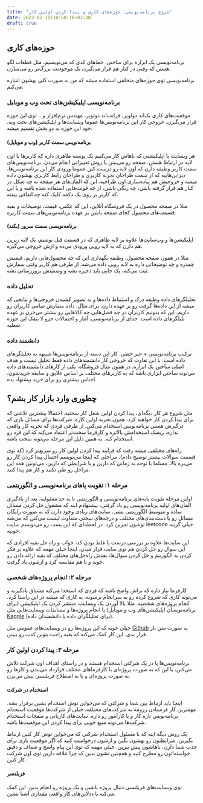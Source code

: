 ```yaml
---
title: "شروع برنامه‌نویسی: حوزه‌های کاری و پیدا کردن اولین کار"
date: 2023-02-16T10:58:16+03:30
draft: true
---
```

## حوزه‌های کاری
برنامه‌نویسی یک ابزاره برای ساختن. خط‌های کدی که می‌نویسیم، مثل قطعات لگو هستن که وقتی در کنار هم قرار می‌گیرن یک موجودیت بزرگ‌تر رو می‌سازن.

برنامه‌نویسی توی حوزه‌های متخلفی استفاده میشه که من به صورت کلی بهشون اشاره می‌کنم.

### برنامه‌نویسی اپلیکیشن‌های تحت وب و موبایل
موقعیت‌های کاری بک‌اند دولوپر، فرانت‌اند دولوپر، مهندس نرم‌افزار و .. توی این حوزه قرار می‌گیرن. خروجی کار این برنامه‌نویس‌ها عموما وبسایت‌ها و اپلیکیشن‌های تحت وبه. خود این حوزه به دو بخش تقسیم میشه. 
#### برنامه‌نویس سمت کاربر (وب و موبایل)
هر وبسایت یا اپلیکیشنی که باهاش کار می‌کنیم یک پوسته ظاهری داره که کاربرها با اون لایه در ارتباط هستن. صفحه رو می‌بینن یا روش تغییراتی انجام می‌دن. برنامه‌نویس‌های سمت کاربر وظیفه دارن که اون لایه رو درست کنن.عموما ورودی کار این برنامه‌نویس‌ها، دیزاین‌هاییه که از سمت طراحان تجربه کاربری و طراحان رابط کاربری بهشون داده میشه و خروجیش هم پیاده‌سازی اون طراحیه. این که المان‌های هر صفحه به چه شکل در کنار هم قرار گرفته باشن، چه رنگی باشن، از چه فونت‌هایی استفاده شده باشه و یا این که کاربر بر روی یک دکمه کلیک کنه چه اتفاقی بیفته.

مثلا در صفحه محصول در یک فروشگاه آنلاین، این که عکس، قیمت، توضیحات و بقیه قسمت‌های محصول کجای صفحه باشن بر عهده برنامه‌نویس‌های سمت کاربره.

#### برنامه‌نویسی سمت سرور (بکند)
اپلیکیشن‌ها و وب‌سایت‌ها علاوه بر لایه ظاهری که در قسمت قبل نوشتم، یک لایه زیرین هم دارن که به لایه رویی ورودی می‌ده و ازش خروجی می‌گیره.

مثلا در همون صفحه محصول، وظیفه نگهداری این که چه محصول‌هایی داریم، قیمتش چقدره و چه توضیحاتی داره به لایه رویی داده می‌شه. از طرفی هم کاربر وقتی سفارش ثبت می‌کنه، یک جایی باید ذخیره بشه و وضعیتش بروزرسانی بشه.


### تحلیل داده
تحلیلگرهای داده وظیفه درک و استنباط داده‌ها و به تصویر کشیدن خروجی‌ها و نتایجی که میشه از این داده‌ها گرفت رو بر عهده دارن.
برای مثال، داده سفارش تمامی کاربران رو داریم. این که بدونیم کاربران در چه فصل‌هایی چه کالاهایی رو بیشتر می‌خرن بر عهده تلیلگرهای داده است.
جدای از برنامه‌نویسی، آمار و احتمالات جزو لا ینفک این حوزه شغلیه.

### دانشمند داده
ترکیب برنامه‌نویسی + جبر خطی.
کار این دسته از برنامه‌نویس‌ها شبیهه به تحلیلگرهای داده است. با این تفاوت که خروجی کار دانشمند‌های داده فقط تحلیل نیست و هدف اصلی ساختن یک ابزاره.
در همون مثال فروشگاه، یکی از کارهای دانشمند‌های داده می‌تونه ساختن ابزاری باشه که به کاربرهای مختلف بر اساس علایق و سابقه خریدشون، اجناس بیشتری رو برای خرید پیشنهاد بده.


## چطوری وارد بازار کار بشم؟
مثل شروع هر کار دیگه‌ای، پیدا کردن اولین شغل کار سختیه. احتمالا بیشترین تلاشی که برای پیدا کردن کار خواهید کرد، همون تجربه اولین کاره. شرکت‌ها برای مسائل بازی که درگیرش هستن برنامه‌نویس استخدام می‌کنن. از طرفی فردی که تجربه کار واقعی نداره،‌ ریسک استخدامش بالاتره و کارفرما سخت‌تر اعتماد می‌کنه که این فرد رو استخدام کنه. به همین دلیل این مرحله می‌تونه سخت باشه.

راه‌های مختلفی میشه رفت که فرآیند پیدا کردن اولین کار رو سریع‌تر کرد (که توی قسمت سوالات بیشتر توضیح دادم).
مراحلی که اینجا می‌نویسم احتمال پیدا کردن کار رو می‌بره بالا. مسلما با توجه به زمانی که دارین و یا شرایطی که دارین، می‌تونین همه این مراحل رو طی نکنید و کار هم پیدا کنید.

### مرحله ۱: تقویت‌ پا‌های برنامه‌نویسی و الگوریتمی
اولین مرحله تقویت پایه‌های برنامه‌نویسی و الگوریتمی تا یه حد معقولیه. بعد از یادگیری المان‌های اولیه برنامه‌نویسی رو یاد گرفتی، پیشنهادم اینه که مشغول حل کردن مسائل ساده و متوسط الگوریتمی بشی. سایت‌های زیادی وجود دارن که به صورت رایگان مسائل رو با دسته‌بندی‌های مختلف و درجه‌های سختی متفاوت لیست می‌کنن که می‌شه توشون تمرین کرد. در لحظه‌ای که این پست رو می‌نویسم سایت leetcode خیلی گزینه خوبیه.

این سایت‌ها علاوه بر بررسی درست یا غلط بودن کد، جواب و راه حل بقیه افرادی که این سوال رو حل کردن هم توی سایت قرار میدن. اینجا خیلی مهمه که علاوه بر فکر کردن به الگوریتم و حل کردن سوال‌ها، بعدش راه‌حل‌های مختلف که بقیه ارائه دادن رو خوند و با هم مقایسه کرد و ازشون یاد گرفت.


### مرحله ۲: انجام پروژه‌های شخصی
کارفرما نیاز داره که براش واضح باشه که فردی که استخدا می‌کنه مشتاق یادگیریه و می‌تونه کاری که شروع کرده رو به سرانجام برسونه. یه کاری که میشه در این راستا کرد، انجام پروژه‌های شخصیه. مثلا بالا آوردن یک وبسایت، منتشر کردن یک اپلیکیشن (برای برنامه‌نویسان اپلیکیشن‌های وب و موبایل) یا انجام پروژه‌ها و مسابقات وبسایت‌هایی مثل [Kaggle](https://www.kaggle.com/) (برای تحلیلگران داده یا دانشمندان داده).

خیلی خوبه که این پروژه‌ها رو در وبسایت‌های عمومی مثل [Github](https://github.com/) به صورت متن باز قرار بدی. این کار کمک می‌کنه که بقیه راحت بتونن کدت رو ببینن.


### مرحله ۳: پیدا کردن اولین کار
برنامه‌نویس‌ها یا در یک شرکتی استخدام هستند و در راستای اهداف اون شرکت تلاش می‌کنن، یا این که به صورت پروژه‌ای با کارفرماهای مختلف قرارداد می‌بندن و کارها رو به صورت پروژه‌ای و یا به اصطلاح فریلنسی پیش می‌برن.


#### استخدام در شرکت 
 اینجا باید ارتباط بین شما و شرکتی که می‌خواین توش استخدام بشین برقرار بشه. مهمترین کار فرستادن رزومه به شرکت‌های مختلفه. خیلی از شرکت‌ها موقعیت‌ استخدام برنامه‌نویس تازه کار و یا کارآموز رو داره. سایت‌های کاریابی و صفحات استخدام شرکت‌ها می‌تونه منبع خوبی برای پیدا کردن این موقعیت‌ها باشه.
 
 یک روش دیگه اینه که با مسئول استخدام شرکتی که می‌خواین توش کار کنین ارتباط بگیرین. شرایطتون رو بهشون بگین و ازشون درخواست کنید که اگر موقعیت بازی برای جذب شما دارن، باهاشون پیش ببرین. خیلی مهمه که توی این پیام واضح و شفاف و دقیق خواسته‌اتون رو مطرح کنید و همچنین نشون بدین که چرا علاقه دارین توی اون شرکت کار کنین.

#### فریلنسر
توی وبسایت‌های فریلنسی دنبال پروژه باشین و یک پروژه رو انجام بدین. این کمک می‌کنه با ددلاین‌های کار واقعی مقداری آشنا بشین.